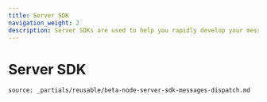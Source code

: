 ```yaml
---
title: Server SDK
navigation_weight: 2
description: Server SDKs are used to help you rapidly develop your messaging applications.
---
```


# Server SDK

```partial
source: _partials/reusable/beta-node-server-sdk-messages-dispatch.md
```
